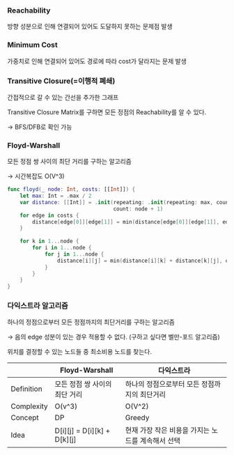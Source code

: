 ### Reachability

방향 성분으로 인해 연결되어 있어도 도달하지 못하는 문제점 발생

### Minimum Cost

가중치로 인해 연결되어 있어도 경로에 따라 cost가 달라지는 문제 발생

### Transitive Closure(=이행적 폐쇄)

간접적으로 갈 수 있는 간선을 추가한 그래프

Transitive Closure Matrix를 구하면 모든 정점의 Reachability를 알 수 있다.

→ BFS/DFB로 확인 가능

### Floyd-Warshall

모든 정점 쌍 사이의 최단 거리를 구하는 알고리즘

→ 시간복잡도 O(V^3)

```swift
func floyd(_ node: Int, costs: [[Int]]) {
    let max: Int = .max / 2
    var distance: [[Int]] = .init(repeating: .init(repeating: max, count: node + 1),
                                  count: node + 1)
    for edge in costs {
        distance[edge[0]][edge[1]] = min(distance[edge[0]][edge[1]], edge[2])
    }
    
    for k in 1...node {
        for i in 1...node {
            for j in 1...node {
                distance[i][j] = min(distance[i][k] + distance[k][j], distance[i][j])
            }
        }
    }
}
```

### 다익스트라 알고리즘

하나의 정점으로부터 모든 정점까지의 최단거리를 구하는 알고리즘

→ 음의 edge 성분이 있는 경우 적용할 수 없다. (구하고 싶다면 벨만-포드 알고리즘)

위치를 결정할 수 있는 노드들 중 최소비용 노드를 찾는다.

|  | Floyd-Warshall | 다익스트라 |
| --- | --- | --- |
| Definition | 모든 정점 쌍 사이의 최단 거리 | 하나의 정점으로부터 모든 정점까지의 최단거리 |
| Complexity | O(v^3) | O(V^2) |
| Concept | DP | Greedy |
| Idea | D[i][j] = D[i][k] + D[k][j] | 현재 가장 작은 비용을 가지는 노드를 계속해서 선택 |
